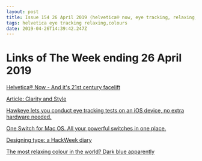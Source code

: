 ```yaml
---
layout: post
title: Issue 154 26 April 2019 (helvetica® now, eye tracking, relaxing, colours)
tags: helvetica eye tracking relaxing,colours
date: 2019-04-26T14:39:42.247Z
---
```

# Links of The Week ending 26 April 2019

<a href="https://www.monotype.com/fonts/helvetica-now/" target="_blank">Helvetica® Now - And it's 21st century facelift</a>

<a href="https://matthiasott.com/notes/clarity-and-style?" target="_blank">Article: Clarity and Style</a>

<a href="https://www.usehawkeye.com/" target="_blank">Hawkeye lets you conduct eye tracking tests on an iOS device, no extra hardware needed.</a>

<a href="https://fireball.studio/oneswitch/" target="_blank">One Switch for Mac OS. All your powerful switches in one place.</a>

<a href="https://uxdesign.cc/designing-type-a-hackweek-diary-9f07d91e7bcc" target="_blank">Designing type: a HackWeek diary</a>

<a href="https://www.itsnicethat.com/news/g-f-smith-most-relaxing-colour-survey-miscellaneous-100419" target="_blank">The most relaxing colour in the world? Dark blue apparently</a>